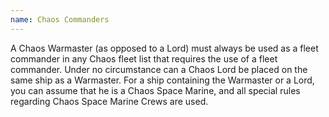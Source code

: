 ```yaml
---
name: Chaos Commanders
---
```

A Chaos Warmaster (as opposed to a Lord) must always be used as a fleet commander in any Chaos fleet list that requires the use of a fleet commander. Under no circumstance can a Chaos Lord be placed on the same ship as a Warmaster. For a ship containing the Warmaster or a Lord, you can assume that he is a Chaos Space Marine, and all special rules regarding Chaos Space Marine Crews are used.